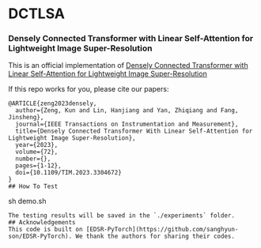# DCTLSA 

### Densely Connected Transformer with Linear Self-Attention for Lightweight Image Super-Resolution
This is an official implementation of [Densely Connected Transformer with Linear Self-Attention for Lightweight Image Super-Resolution](https://ieeexplore.ieee.org/document/10215496)

If this repo works for you, please cite our papers:
```
@ARTICLE{zeng2023densely,
  author={Zeng, Kun and Lin, Hanjiang and Yan, Zhiqiang and Fang, Jinsheng},
  journal={IEEE Transactions on Instrumentation and Measurement}, 
  title={Densely Connected Transformer With Linear Self-Attention for Lightweight Image Super-Resolution}, 
  year={2023},
  volume={72},
  number={},
  pages={1-12},
  doi={10.1109/TIM.2023.3304672}
}
## How To Test
```
sh demo.sh
```
The testing results will be saved in the `./experiments` folder.
## Acknowledgements
This code is built on [EDSR-PyTorch](https://github.com/sanghyun-son/EDSR-PyTorch). We thank the authors for sharing their codes.

